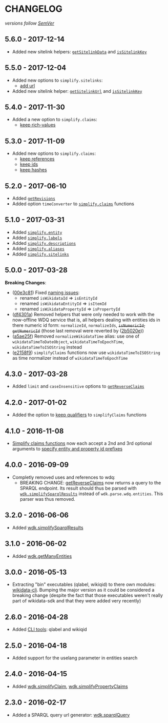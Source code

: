 # CHANGELOG
*versions follow [SemVer](http://semver.org)*

## 5.6.0 - 2017-12-14
* Added new sitelink helpers: [`getSitelinkData`](https://github.com/maxlath/wikidata-sdk/blob/master/docs/general_helpers.md#getsitelinkdata) and [`isSitelinkKey`](https://github.com/maxlath/wikidata-sdk/blob/master/docs/general_helpers.md#issitelinkkey)

## 5.5.0 - 2017-12-04
* Added new options to `simplify.sitelinks`:
  * [add url](https://github.com/maxlath/wikidata-sdk/blob/master/docs/simplify_entities_data.md#add-sitelinks-urls)
* Added new sitelink helper: [`getSitelinkUrl`](https://github.com/maxlath/wikidata-sdk/blob/master/docs/general_helpers.md#getsitelinkdata) and [`isSitelinkKey`](https://github.com/maxlath/wikidata-sdk/blob/master/docs/general_helpers.md#getsitelinkurl)

## 5.4.0 - 2017-11-30
* Added a new option to `simplify.claims`:
  * [keep rich-values](https://github.com/maxlath/wikidata-sdk/blob/master/docs/simplify_claims.md#keep-rich-values)

## 5.3.0 - 2017-11-09
* Added new options to `simplify.claims`:
  * [keep references](https://github.com/maxlath/wikidata-sdk/blob/master/docs/simplify_claims.md#keep-references)
  * [keep ids](https://github.com/maxlath/wikidata-sdk/blob/master/docs/simplify_claims.md#keep-ids)
  * [keep hashes](https://github.com/maxlath/wikidata-sdk/blob/master/docs/simplify_claims.md#keep-hashes)

## 5.2.0 - 2017-06-10
* Added [`getRevisions`](https://github.com/maxlath/wikidata-sdk/blob/master/docs/get_revisions.md)
* Added option `timeConverter` to [`simplify.claims`](https://github.com/maxlath/wikidata-sdk/blob/master/docs/simplify_claims.md) functions

## 5.1.0 - 2017-03-31
* Added [`simplify.entity`](https://github.com/maxlath/wikidata-sdk/blob/master/docs/simplify_entities_data.md#simplify-entity)
* Added [`simplify.labels`](https://github.com/maxlath/wikidata-sdk/blob/master/docs/simplify_entities_data.md#simplify-labels)
* Added [`simplify.descriptions`](https://github.com/maxlath/wikidata-sdk/blob/master/docs/simplify_entities_data.md#simplify-descriptions)
* Added [`simplify.aliases`](https://github.com/maxlath/wikidata-sdk/blob/master/docs/simplify_entities_data.md#simplify-aliases)
* Added [`simplify.sitelinks`](https://github.com/maxlath/wikidata-sdk/blob/master/docs/simplify_entities_data.md#simplify-sitelinks)

## 5.0.0 - 2017-03-28
**Breaking Changes**:
* ([00e3c81](https://github.com/maxlath/wikidata-sdk/commit/00e3c81)) Fixed [naming issues](https://github.com/maxlath/wikidata-sdk/issues/15):
  * renamed `isWikidataId` => `isEntityId`
  * renamed `isWikidataEntityId` => `isItemId`
  * renamed `isWikidataPropertyId` => `isPropertyId`
* ([df4301a](https://github.com/maxlath/wikidata-sdk/commit/df4301a)) Removed helpers that were only needed to work with the now-offline WDQ service that is, all helpers dealing with entities ids in there numeric id form: `normalizeId`, `normalizeIds`, ~~`isNumericId`, `getNumericId`~~ (those last removal were reverted by ([2b5020e](https://github.com/maxlath/wikidata-sdk/commit/2b5020e)))
* ([a5ae25f](https://github.com/maxlath/wikidata-sdk/commit/a5ae25f)) Removed `normalizeWikidataTime` alias: use one of `wikidataTimeToDateObject`, `wikidataTimeToEpochTime`, `wikidataTimeToISOString` instead
* ([e2158f9](https://github.com/maxlath/wikidata-sdk/commit/e2158f9)) `simplifyClaims` functions now use `wikidataTimeToISOString` as time normalizer instead of `wikidataTimeToEpochTime`

## 4.3.0 - 2017-03-28
* Added `limit` and `caseInsensitive` options to [`getReverseClaims`](https://github.com/maxlath/wikidata-sdk/blob/master/docs/get_entities_reverse_claims.md)

## 4.2.0 - 2017-01-02
* Added the option to [keep qualifiers](https://github.com/maxlath/wikidata-sdk/blob/master/docs/simplify_claims.md#keep-qualifiers) to `simplifyClaims` functions

## 4.1.0 - 2016-11-08
* [Simplify claims functions](https://github.com/maxlath/wikidata-sdk/blob/master/docs/#simplify-claims-results) now each accept a 2nd and 3rd optional arguments to [specify entity and property id prefixes](https://github.com/maxlath/wikidata-sdk/blob/master/docs/simplify_claims.md#add-prefixes-to-entities-and-properties-ids)

## 4.0.0 - 2016-09-09
* Completly removed uses and references to wdq:
  * BREAKING CHANGE: [getReverseClaims](https://github.com/maxlath/wikidata-sdk/blob/master/docs/#get-entities-reverse-claims) now returns a query to the SPARQL endpoint. Its result should thus be parsed with [`wdk.simplifySparqlResults`](https://github.com/maxlath/wikidata-sdk/blob/master/docs/simplify_sparql_results.md) instead of `wdk.parse.wdq.entities`. This parser was thus removed.

## 3.2.0 - 2016-06-06
* Added [wdk.simplifySparqlResults](https://github.com/maxlath/wikidata-sdk/blob/master/docs/simplify_sparql_results.md)

## 3.1.0 - 2016-06-02
* Added [wdk.getManyEntities](https://github.com/maxlath/wikidata-sdk/blob/master/docs/#get-many-entities-by-id)

## 3.0.0 - 2016-05-13
* Extracting "bin" executables (qlabel, wikiqid) to there own modules: [wikidata-cli](https://github.com/maxlath/wikidata-cli). Bumping the major version as it could be considered a breaking change (despite the fact that those executables weren't really part of wikidata-sdk and that they were added very recently)

## 2.6.0 - 2016-04-28
* Added [CLI tools](https://github.com/maxlath/wikidata-sdk/blob/master/docs/#cli): qlabel and wikiqid

## 2.5.0 - 2016-04-18
* Added support for the uselang parameter in entities search

## 2.4.0 - 2016-04-15
* Added [wdk.simplifyClaim](https://github.com/maxlath/wikidata-sdk/blob/master/docs/simplify_claims.md#simplifyclaim), [wdk.simplifyPropertyClaims](https://github.com/maxlath/wikidata-sdk/blob/master/docs/simplify_claims.md#simplifypropertyclaims)

## 2.3.0 - 2016-02-17
* Added a SPARQL query url generator: [wdk.sparqlQuery](https://github.com/maxlath/wikidata-sdk/blob/master/docs/sparql_query.md)

